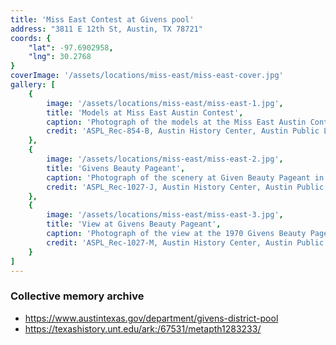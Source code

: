 ```yaml
---
title: 'Miss East Contest at Givens pool'
address: "3811 E 12th St, Austin, TX 78721"
coords: {
    "lat": -97.6902958,
    "lng": 30.2768
}
coverImage: '/assets/locations/miss-east/miss-east-cover.jpg'
gallery: [
    {
        image: '/assets/locations/miss-east/miss-east-1.jpg',
        title: 'Models at Miss East Austin Contest',
        caption: 'Photograph of the models at the Miss East Austin Contest in 1968. They are standing in a horizontal line wearing white dresses.',
        credit: 'ASPL_Rec-854-B, Austin History Center, Austin Public Library.'
    },
    {
        image: '/assets/locations/miss-east/miss-east-2.jpg',
        title: 'Givens Beauty Pageant',
        caption: 'Photograph of the scenery at Given Beauty Pageant in 1970. A group of people are seen gathered around a pool.',
        credit: 'ASPL_Rec-1027-J, Austin History Center, Austin Public Library.'
    },
    {
        image: '/assets/locations/miss-east/miss-east-3.jpg',
        title: 'View at Givens Beauty Pageant',
        caption: 'Photograph of the view at the 1970 Givens Beauty Pageant and a group of models are seen seated by the pool.',
        credit: 'ASPL_Rec-1027-M, Austin History Center, Austin Public Library.'
    }
]
---
```


### Collective memory archive

* <a href="https://www.austintexas.gov/department/givens-district-pool" target="_blank">https://www.austintexas.gov/department/givens-district-pool</a>
* <a href="https://texashistory.unt.edu/ark:/67531/metapth1283233/" target="_blank">https://texashistory.unt.edu/ark:/67531/metapth1283233/</a>

